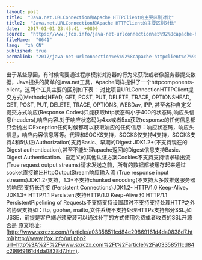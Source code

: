 ```yaml
---
layout: post
title:  "Java.net.URLConnection和Apache HTTPClient的主要区别对比"
title2:  "Java.net.URLConnection和Apache HTTPClient的主要区别对比"
date:   2017-01-01 23:45:41  +0800
source:  "https://www.jfox.info/java-net-urlconnection%e5%92%8capache-httpclient%e7%9a%84%e4%b8%bb%e8%a6%81%e5%8c%ba%e5%88%ab%e5%af%b9%e6%af%94.html"
fileName:  "0641"
lang:  "zh_CN"
published: true
permalink: "2017/java-net-urlconnection%e5%92%8capache-httpclient%e7%9a%84%e4%b8%bb%e8%a6%81%e5%8c%ba%e5%88%ab%e5%af%b9%e6%af%94.html"
---
```




出于某些原因，有时候需要通过程序模拟浏览器的行为来获取或者像服务器提交数据，Java提供的简单的java.net工具，Apache同样提供了一个httpcomponents-client，这两个工具主要的区别如下表：
对比项目URLConnectionHTTPClient提交方式(Methods)HEAD, GET, POST, PUT, DELETE, TRACE, OPTIONSHEAD, GET, POST, PUT, DELETE, TRACE, OPTIONS, WEBDav, IPP, 甚至各种自定义提交方式响应(Response Codes)只能获取http状态码小于400的状态码,响应头信息(headers),响应内容.对于响应状态码为4xx或者5xx获取response的任何信息都只会抛出IOException任何时候都可以获取响应的任何信息：响应状态码，响应头信息，响应内容信息等等。代理和SOCKS支持，SOCKS仅支持4支持，SOCKS支持4和5认证(Authorization)支持Basic、早期的Digest JDK1.2+(不支持现在的Digest authentication),甚至不能处理apache返回的Digest信息支持Basic、Digest Authentication、自定义的其他认证方案Cookies不支持支持请求输出流
(True request output streams)请求发送之前，所有的数据都被缓存起来通过socket直接输出HttpOutputStream响应输入流
(True response input streams)JDK1.2-支持，1.3+不支持chunked encoding(不支持大多数推送服务器的响应)支持长连接
(Persistent Connections)JDK1.2- HTTP/1.0 Keep-Alive，JDK1.3+  HTTP/1.1 Persistent支持HTTP/1.0 Keep-Alive 和 HTTP/1.1 PersistentPipelining of Requests不支持支持设置超时不支持支持处理HTTP之外的协议支持如：ftp, gopher, mailto,文件系统不支持处理HTTPs支持部分SSL,如JSSE，前提是客户端必须安装可以通过补丁的方式使用免费或者收费的SSL开源否是
原文地址:[http://www.sxrczx.com/t/article/a03358511cd84c29869161d4da0838d7.htm](http://www.jfox.info/url.php?url=http%3A%2F%2Fwww.sxrczx.com%2Ft%2Farticle%2Fa03358511cd84c29869161d4da0838d7.htm).

